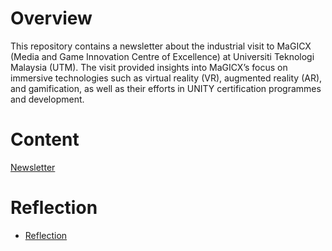 # Overview
This repository contains a newsletter about the industrial visit to MaGICX (Media and Game Innovation Centre of Excellence) at Universiti Teknologi Malaysia (UTM). The visit provided insights into MaGICX’s focus on immersive technologies such as virtual reality (VR), augmented reality (AR), and gamification, as well as their efforts in UNITY certification programmes and development. 
# Content
[Newsletter](https://github.com/Leena17111/IndustrialVisit02-MAGICX-Group-4/blob/main/ASSIGNMENT4_GROUP4_SEC07%20(1).pdf)
# Reflection
- [Reflection](./reflection.md)

